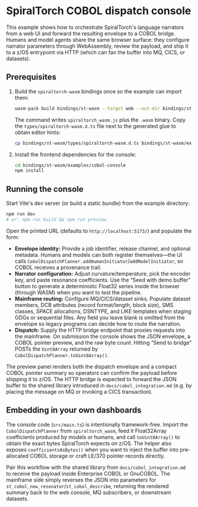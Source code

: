 # SpiralTorch COBOL dispatch console

This example shows how to orchestrate SpiralTorch's language narrators from a web UI and
forward the resulting envelope to a COBOL bridge. Humans and model agents share the same
browser surface: they configure narrator parameters through WebAssembly, review the payload,
and ship it to a z/OS entrypoint via HTTP (which can fan the buffer into MQ, CICS, or
datasets).

## Prerequisites

1. Build the `spiraltorch-wasm` bindings once so the example can import them:

   ```bash
   wasm-pack build bindings/st-wasm --target web --out-dir bindings/st-wasm/examples/pkg
   ```

   The command writes `spiraltorch_wasm.js` plus the `.wasm` binary. Copy the
   `types/spiraltorch-wasm.d.ts` file next to the generated glue to obtain editor hints:

   ```bash
   cp bindings/st-wasm/types/spiraltorch-wasm.d.ts bindings/st-wasm/examples/pkg/
   ```

2. Install the frontend dependencies for the console:

   ```bash
   cd bindings/st-wasm/examples/cobol-console
   npm install
   ```

## Running the console

Start Vite's dev server (or build a static bundle) from the example directory:

```bash
npm run dev
# or: npm run build && npm run preview
```

Open the printed URL (defaults to `http://localhost:5173/`) and populate the form:

* **Envelope identity:** Provide a job identifier, release channel, and optional metadata.
  Humans and models can both register themselves—the UI calls
  `CobolDispatchPlanner.addHumanInitiator`/`addModelInitiator`, so COBOL receives a
  provenance trail.
* **Narrator configuration:** Adjust curvature/temperature, pick the encoder key, and paste
  resonance coefficients. Use the “Seed with demo buffer” button to generate a deterministic
  Float32 series inside the browser (through WASM) when you want to test the pipeline.
* **Mainframe routing:** Configure MQ/CICS/dataset sinks. Populate dataset members, DCB
  attributes (record format/length, block size), SMS classes, SPACE allocations, DSNTYPE,
  and LIKE templates when staging GDGs or sequential files. Any field you leave blank is
  omitted from the envelope so legacy programs can decide how to route the narration.
* **Dispatch:** Supply the HTTP bridge endpoint that proxies requests into the mainframe. On
  submission the console shows the JSON envelope, a COBOL pointer preview, and the raw byte
  count. Hitting “Send to bridge” POSTs the `Uint8Array` returned by
  `CobolDispatchPlanner.toUint8Array()`.

The preview panel renders both the dispatch envelope and a compact COBOL pointer summary so
operators can confirm the payload before shipping it to z/OS. The HTTP bridge is expected to
forward the JSON buffer to the shared library introduced in `docs/cobol_integration.md`
(e.g. by placing the message on MQ or invoking a CICS transaction).

## Embedding in your own dashboards

The console code (`src/main.ts`) is intentionally framework-free. Import the
`CobolDispatchPlanner` from `spiraltorch_wasm`, feed it Float32Array coefficients produced by
models or humans, and call `toUint8Array()` to obtain the exact bytes SpiralTorch expects on
z/OS. The helper also exposes `coefficientsAsBytes()` when you want to inject the buffer into
pre-allocated COBOL storage or craft LE/370 pointer records directly.

Pair this workflow with the shared library from `docs/cobol_integration.md` to receive the
payload inside Enterprise COBOL or GnuCOBOL. The mainframe side simply reverses the JSON into
parameters for `st_cobol_new_resonator`/`st_cobol_describe`, returning the rendered summary
back to the web console, MQ subscribers, or downstream datasets.
